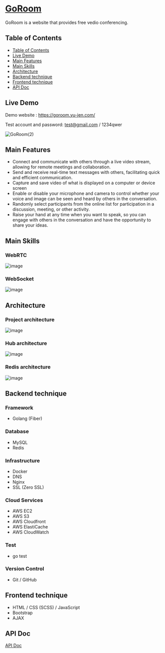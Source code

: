 # [GoRoom](https://goroom.yu-jen.com/)
GoRoom is a website that provides free vedio conferencing.

## Table of Contents

- [Table of Contents](#table-of-contents)
- [Live Demo](#live-demo)
- [Main Features](#main-features)
- [Main Skills](#main-skills)
- [Architecture](#architecture)
- [Backend technique](#backend-technique)
- [Frontend technique](#frontend-technique)
- [API Doc](#api-doc)

## Live Demo
Demo website : https://goroom.yu-jen.com/

Test account and password: test@gmail.com / 1234qwer

![GoRoom(2)](https://user-images.githubusercontent.com/54500773/231486803-248f5c07-d8d6-4e9b-a149-413df6d79c0a.gif)

## Main Features

- Connect and communicate with others through a live video stream, allowing for remote meetings and collaboration.
- Send and receive real-time text messages with others, facilitating quick and efficient communication.
- Capture and save video of what is displayed on a computer or device screen
- Enable or disable your microphone and camera to control whether your voice and image can be seen and heard by others in the conversation.
- Randomly select participants from the online list for participation in a discussion, meeting, or other activity.
- Raise your hand at any time when you want to speak, so you can engage with others in the conversation and have the opportunity to share your ideas.

## Main Skills

### WebRTC 

![image](https://user-images.githubusercontent.com/54500773/229850770-1fdc9d17-28b6-41bb-b2f6-01fe6bd1b3ac.png)

### WebSocket

![image](https://user-images.githubusercontent.com/54500773/229850865-35b88f04-d822-47e1-9f4c-229c3049d035.png)

## Architecture

### Project architecture

![image](https://user-images.githubusercontent.com/54500773/229850392-06d00ee0-f9a5-46c1-b443-2c2b2a39f1ba.png)

### Hub architecture

![image](https://user-images.githubusercontent.com/54500773/229850044-d9c47155-f9a5-4b2a-b8fc-198b206ece3b.png)

### Redis architecture

![image](https://user-images.githubusercontent.com/54500773/229849094-cfc31c63-a1f2-4510-899e-e0795df05be5.png)

## Backend technique

### Framework

- Golang (Fiber)

### Database

- MySQL
- Redis

### Infrastructure

- Docker
- DNS
- Nginx
- SSL (Zero SSL)

### Cloud Services

- AWS EC2
- AWS S3
- AWS Cloudfront
- AWS ElastiCache
- AWS CloudWatch

### Test

- go test

### Version Control

- Git / GitHub

## Frontend technique

- HTML / CSS (SCSS) / JavaScript
- Bootstrap
- AJAX

## API Doc

[API Doc](https://app.swaggerhub.com/apis-docs/YUJENHUANG24/GoRoom/1.0.0)

